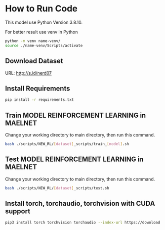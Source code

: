 # How to Run Code

This model use Python Version 3.8.10.

For better result use venv in Python

```bash
python -m venv name-venv/
source ./name-venv/Scripts/activate
```

## Download Dataset
URL: http://s.id/nerd07

## Install Requirements

```bash 
pip install -r requirements.txt
```

## Train MODEL REINFORCEMENT LEARNING in MAELNET

Change your working directory to main directory, then run this command.

```bash 
bash ./scripts/NEW_RL/[dataset]_scripts/train_[model].sh
```

## Test MODEL REINFORCEMENT LEARNING in MAELNET

Change your working directory to main directory, then run this command.

```bash 
bash ./scripts/NEW_RL/[dataset]_scripts/test.sh
```

## Install torch, torchaudio, torchvision with CUDA support
```bash
pip3 install torch torchvision torchaudio --index-url https://download.pytorch.org/whl/cu124
```